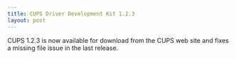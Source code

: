 ```yaml
---
title: CUPS Driver Development Kit 1.2.3
layout: post
---
```


CUPS 1.2.3 is now available for download from the CUPS web site and fixes a missing file issue in the last release.


